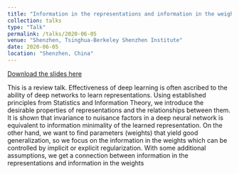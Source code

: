 ```yaml
---
title: "Information in the representations and information in the weights of deep learning"
collection: talks
type: "Talk"
permalink: /talks/2020-06-05
venue: "Shenzhen, Tsinghua-Berkeley Shenzhen Institute"
date: 2020-06-05
location: "Shenzhen, China"
---
```


[Download the slides here](/files/information.pdf)

This is a review talk. Effectiveness of deep learning is often ascribed to the ability of deep networks
to learn representations. Using established principles from Statistics and
Information Theory, we introduce the desirable properties of representations
and the relationships between them. It is shown that invariance to nuisance
factors in a deep neural network is equivalent to information minimality of the
learned representation. On the other hand, we want to find parameters (weights)
that yield good generalization, so we focus on the information in the weights
which can be controlled by implicit or explicit regularization. With some
additional assumptions, we get a connection between information in the
representations and information in the weights
